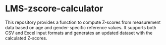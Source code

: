 # LMS-zscore-calculator
This repository provides a function to compute Z-scores from measurement data based on age and gender-specific reference values. It supports both CSV and Excel input formats and generates an updated dataset with the calculated Z-scores.
